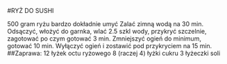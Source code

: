 #RYŻ DO SUSHI

500 gram ryżu bardzo dokładnie umyć
Zalać zimną wodą na 30 min.
Odsączyć, włożyć do garnka, wlać 2.5 szkl wody, przykryć szczelnie, zagotować po czym gotować 3 min.
Zmniejszyć ogień do minimum, gotować 10 min.
Wyłączyć ogień i zostawić pod przykryciem na 15 min.
##Zaprawa:
12 łyżek octu ryżowego
8 (raczej 4) łyżki cukru
3 łyżeczki soli